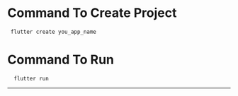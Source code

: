 # Command To Create Project
     flutter create you_app_name
# Command To Run
      flutter run
---------
